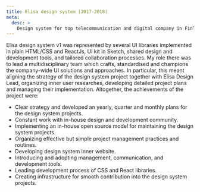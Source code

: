 ```yaml
---
title: Elisa design system (2017-2018)
meta:
  desc: >
    Design system for top telecommunication and digital company in Finland
---
```


Elisa design system v1 was represented by several UI libraries implemented in plain HTML/CSS and ReactJs, UI kit in Sketch, shared design and development tools, and tailored collaboration processes. My role there was to lead a multidisciplinary team which crafts, standardised and champions the company-wide UI solutions and approaches. In particular, this meant aligning the strategy of the design system project together with Elisa Design Lead, organizing inner user researches, developing detailed project plans and managing their implementation. Altogether, the achievements of the project were:

- Clear strategy and developed an yearly, quarter and monthly plans for the design system projects.
- Constant work with in-house design and development community.
- Implementing an in-house open source model for maintaining the design system projects.
- Organizing effective but simple project management practices and routines.
- Developing design system inner website.
- Introducing and adopting management, communication, and development tools.
- Leading development process of CSS and React libraries.
- Creating infrastructure for smooth contribution into the design system projects.
